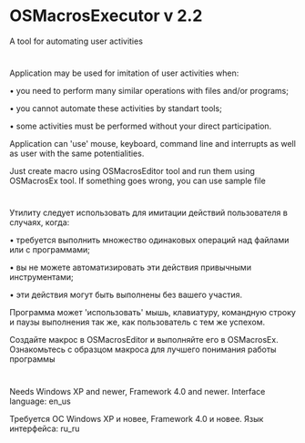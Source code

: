 # OSMacrosExecutor v 2.2
A tool for automating user activities
#
Application may be used for imitation of user activities when:

 • you need to perform many similar operations with files and/or programs;

 • you cannot automate these activities by standart tools;

 • some activities must be performed without your direct participation.

Application can 'use' mouse, keyboard, command line and interrupts as well as user with the same potentialities.

Just create macro using OSMacrosEditor tool and run them using OSMacrosEx tool. If something goes wrong, you can use sample file
#
Утилиту следует использовать для имитации действий пользователя в случаях, когда:

 • требуется выполнить множество одинаковых операций над файлами или с программами;

 • вы не можете автоматизировать эти действия привычными инструментами;

 • эти действия могут быть выполнены без вашего участия.

Программа может 'использовать' мышь, клавиатуру, командную строку и паузы выполнения так же, как пользователь с тем же успехом.

Создайте макрос в OSMacrosEditor и выполняйте его в OSMacrosEx. Ознакомьтесь с образцом макроса для лучшего понимания работы программы
#

Needs Windows XP and newer, Framework 4.0 and newer. Interface language: en_us

Требуется ОС Windows XP и новее, Framework 4.0 и новее. Язык интерфейса: ru_ru
